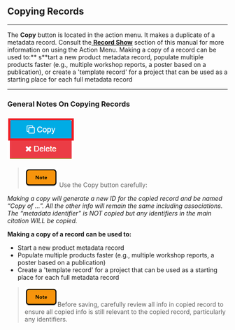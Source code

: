 ## Copying Records

---

The **Copy** button is located in the action menu. It makes a duplicate of a metadata record. Consult the[ **Record Show**](/record-show.md) section of this manual for more information on using the Action Menu. Making a copy of a record can be used to:** s**tart a new product metadata record, populate multiple products faster \(e.g., multiple workshop reports, a poster based on a publication\), or create a 'template record' for a project that can be used as a starting place for each full metadata record

---

### General Notes On Copying Records

### ![](/assets/copy_button.png)

> ![](/assets/note_small.png) Use the Copy button carefully:

_Making a copy will generate a new ID for the copied record and be named “Copy of …”. All the other info will remain the same including associations. The “metadata identifier” is NOT copied but any identifiers in the main citation WILL be copied._

**Making a copy of a record can be used to:**

* Start a new product metadata record
* Populate multiple products faster \(e.g., multiple workshop reports, a poster based on a publication\)
* Create a 'template record' for a project that can be used as a starting place for each full metadata record

> ![](/assets/note_small.png)Before saving, carefully review all info in copied record to ensure all copied info is still relevant to the copied record, particularly any identifiers.



